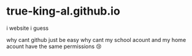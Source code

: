 # true-king-al.github.io
i website i guess



why cant github just be easy
why cant my school acount and my home acount have the same permissions 😢

